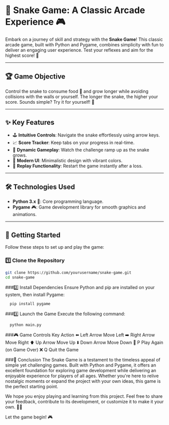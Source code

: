 # 🐍 Snake Game: A Classic Arcade Experience 🎮

Embark on a journey of skill and strategy with the **Snake Game**! This classic arcade game, built with Python and Pygame, combines simplicity with fun to deliver an engaging user experience. Test your reflexes and aim for the highest score! 🚀

---

## 🏆 Game Objective

Control the snake to consume food 🍎 and grow longer while avoiding collisions with the walls or yourself. The longer the snake, the higher your score. Sounds simple? Try it for yourself! 🎯

---

## ✨ Key Features

- 🕹️ **Intuitive Controls**: Navigate the snake effortlessly using arrow keys.
- 📈 **Score Tracker**: Keep tabs on your progress in real-time.
- 🌟 **Dynamic Gameplay**: Watch the challenge ramp up as the snake grows.
- 🎨 **Modern UI**: Minimalistic design with vibrant colors.
- 🔄 **Replay Functionality**: Restart the game instantly after a loss.

---

## 🛠️ Technologies Used

- **Python 3.x** 🐍: Core programming language.
- **Pygame** 🎮: Game development library for smooth graphics and animations.

---

## 🚀 Getting Started

Follow these steps to set up and play the game:

### 1️⃣ Clone the Repository
   ```bash
   git clone https://github.com/yourusername/snake-game.git
   cd snake-game
  ```
###2️⃣ Install Dependencies
    Ensure Python and pip are installed on your system, then install Pygame:

 ```bash
   pip install pygame
  ```
###3️⃣ Launch the Game
   Execute the following command:
 ```bash
   python main.py
```
###🎮 Game Controls
Key	Action
⬅️ Left Arrow	Move Left
➡️ Right Arrow	Move Right
⬆️ Up Arrow	Move Up
⬇️ Down Arrow	Move Down
🔄 P	Play Again (on Game Over)
❌ Q	Quit the Game

###🏁 Conclusion
The Snake Game is a testament to the timeless appeal of simple yet challenging games. Built with Python and Pygame, it offers an excellent foundation for exploring game development while delivering an enjoyable experience for players of all ages. Whether you're here to relive nostalgic moments or expand the project with your own ideas, this game is the perfect starting point.

We hope you enjoy playing and learning from this project. Feel free to share your feedback, contribute to its development, or customize it to make it your own. 🚀🐍

Let the game begin! 🎮






